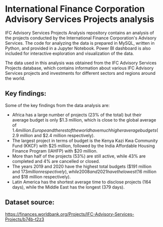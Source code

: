 # International Finance Corporation Advisory Services Projects analysis

IFC Advisory Services Projects Analysis repository contains an analysis of the projects conducted by the International Finance Corporation's Advisory Services. The code for analyzing the data is prepared in MySQL, written in Python, and provided in a Jupyter Notebook. Power BI dashboard is also included for interactive exploration and visualization of the data.

The data used in this analysis was obtained from the IFC Advisory Services Projects database, which contains information about various IFC Advisory Services projects and investments for different sectors and regions around the world.

## Key findings:

Some of the key findings from the data analysis are:

* Africa has a large number of projects (23% of the total) but their average budget is only $1.3 million, which is close to the global average of $1.4 million. Europe and the rest of the world have much higher average budgets ($2.9 million and $2.4 million respectively).
* The largest project in terms of budget is the Kenya Kazi Kwa Community Fund (KKCF) with $25 million, followed by the India Affordable Housing Finance Program (IAHFP) with $20 million.
* More than half of the projects (53%) are still active, while 43% are completed and 4% are cancelled or closed.
* The years 2019 and 2020 have the highest total budgets ($191 million and $173 million respectively), while 2008 and 2021 have the lowest ($16 million and $18 million respectively).
* Latin America has the shortest average time to disclose projects (164 days), while the Middle East has the longest (379 days).

## Dataset source:

https://finances.worldbank.org/Projects/IFC-Advisory-Services-Projects/b74b-t2z3
